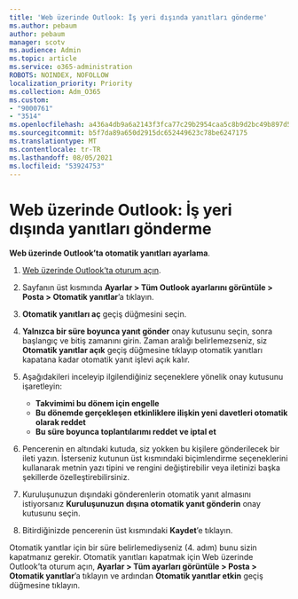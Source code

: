 ```yaml
---
title: 'Web üzerinde Outlook: İş yeri dışında yanıtları gönderme'
ms.author: pebaum
author: pebaum
manager: scotv
ms.audience: Admin
ms.topic: article
ms.service: o365-administration
ROBOTS: NOINDEX, NOFOLLOW
localization_priority: Priority
ms.collection: Adm_O365
ms.custom:
- "9000761"
- "3514"
ms.openlocfilehash: a436a4db9a6a2143f3fca77c29b2954caa5c8b9d2bc49b897d533104fc7ddde4
ms.sourcegitcommit: b5f7da89a650d2915dc652449623c78be6247175
ms.translationtype: MT
ms.contentlocale: tr-TR
ms.lasthandoff: 08/05/2021
ms.locfileid: "53924753"
---
```

# <a name="outlook-on-the-web-send-out-of-office-replies"></a>Web üzerinde Outlook: İş yeri dışında yanıtları gönderme

**Web üzerinde Outlook’ta otomatik yanıtları ayarlama**.

1. [Web üzerinde Outlook’ta oturum açın](https://support.office.com/article/how-to-sign-in-to-outlook-on-the-web-763fab4d-0138-4814-b450-37fc286bcb79).

2. Sayfanın üst kısmında **Ayarlar > Tüm Outlook ayarlarını görüntüle > Posta > Otomatik yanıtlar**’a tıklayın.

3. **Otomatik yanıtları aç** geçiş düğmesini seçin.

4. **Yalnızca bir süre boyunca yanıt gönder** onay kutusunu seçin, sonra başlangıç ve bitiş zamanını girin. Zaman aralığı belirlemezseniz, siz **Otomatik yanıtlar açık** geçiş düğmesine tıklayıp otomatik yanıtları kapatana kadar otomatik yanıt işlevi açık kalır.

5. Aşağıdakileri inceleyip ilgilendiğiniz seçeneklere yönelik onay kutusunu işaretleyin:
    - **Takvimimi bu dönem için engelle**
    - **Bu dönemde gerçekleşen etkinliklere ilişkin yeni davetleri otomatik olarak reddet**
    - **Bu süre boyunca toplantılarımı reddet ve iptal et**

6. Pencerenin en altındaki kutuda, siz yokken bu kişilere gönderilecek bir ileti yazın. İsterseniz kutunun üst kısmındaki biçimlendirme seçeneklerini kullanarak metnin yazı tipini ve rengini değiştirebilir veya iletinizi başka şekillerde özelleştirebilirsiniz.

7. Kuruluşunuzun dışındaki gönderenlerin otomatik yanıt almasını istiyorsanız **Kuruluşunuzun dışına otomatik yanıt gönderin** onay kutusunu seçin.

8. Bitirdiğinizde pencerenin üst kısmındaki **Kaydet**’e tıklayın.

Otomatik yanıtlar için bir süre belirlemediyseniz (4. adım) bunu sizin kapatmanız gerekir. Otomatik yanıtları kapatmak için Web üzerinde Outlook’ta oturum açın, **Ayarlar > Tüm ayarları görüntüle > Posta > Otomatik yanıtlar**’a tıklayın ve ardından **Otomatik yanıtlar etkin** geçiş düğmesine tıklayın.
